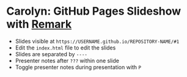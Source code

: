 # Carolyn: GitHub Pages Slideshow with [Remark](https://github.com/gnab/remark)

- Slides visible at `https://USERNAME.github.io/REPOSITORY-NAME/#1`
- Edit the `index.html` file to edit the slides
- Slides are separated by `----`
- Presenter notes after `???` within one slide
- Toggle presenter notes during presentation with `P`
